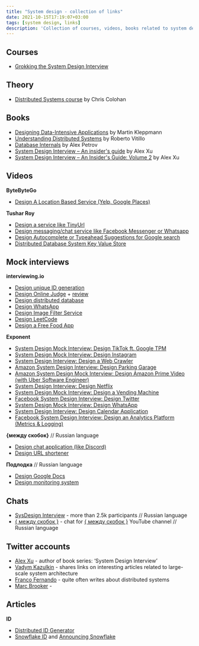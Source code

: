 ```yaml
---
title: "System design - collection of links"
date: 2021-10-15T17:19:07+03:00
tags: [system design, links]
description: 'Collection of courses, videos, books related to system design interview preparation. Constantly updated.'
---
```


## Courses

* [Grokking the System Design Interview](https://www.educative.io/courses/grokking-the-system-design-interview)

## Theory

* [Distributed Systems course](https://www.youtube.com/playlist?list=PLOE1GTZ5ouRPbpTnrZ3Wqjamfwn_Q5Y9A) by Chris Colohan

## Books

* [Designing Data-Intensive Applications](https://www.amazon.com/Designing-Data-Intensive-Applications-Reliable-Maintainable/dp/1449373321) by Martin Kleppmann
* [Understanding Distributed Systems](https://www.amazon.com/Understanding-Distributed-Systems-Second-applications/dp/1838430210) by Roberto Vitillo
* [Database Internals](https://www.amazon.com/Database-Internals-Deep-Distributed-Systems/dp/1492040347) by Alex Petrov
* [System Design Interview – An insider's guide](https://www.amazon.com/System-Design-Interview-insiders-Second/dp/B08CMF2CQF) by Alex Xu
* [System Design Interview – An Insider's Guide: Volume 2](https://www.amazon.com/System-Design-Interview-Insiders-Guide/dp/1736049119) by Alex Xu

## Videos

**ByteByteGo**
* [Design A Location Based Service (Yelp, Google Places)](https://www.youtube.com/watch?v=M4lR_Va97cQ)

**Tushar Roy**
* [Design a service like TinyUrl](https://www.youtube.com/watch?v=fMZMm_0ZhK4)
* [Design messaging/chat service like Facebook Messenger or Whatsapp](https://www.youtube.com/watch?v=zKPNUMkwOJE)
* [Design Autocomplete or Typeahead Suggestions for Google search](https://www.youtube.com/watch?v=us0qySiUsGU)
* [Distributed Database System Key Value Store](https://www.youtube.com/watch?v=rnZmdmlR-2M)

## Mock interviews

**interviewing.io**
* [Design unique ID generation](https://www.youtube.com/watch?v=N0mqqI87_g4)
* [Design Online Judge](https://www.youtube.com/watch?v=azFj_qeIiKo) + [review](https://www.youtube.com/watch?v=IJSVmyhq2i0)
* [Design distributed database](https://www.youtube.com/watch?v=Lr0isffvjUc)
* [Design WhatsApp](https://www.youtube.com/watch?v=1zFA83cSt4c)
* [Design Image Filter Service](https://www.youtube.com/watch?v=-1CCLM6mDDk)
* [Design LeetCode](https://www.youtube.com/watch?v=hmoqH48JV00)
* [Design a Free Food App](https://www.youtube.com/watch?v=EOe8IkoNKGw)

**Exponent**
* [System Design Mock Interview: Design TikTok ft. Google TPM](https://www.youtube.com/watch?v=Z-0g_aJL5Fw)
* [System Design Mock Interview: Design Instagram](https://www.youtube.com/watch?v=VJpfO6KdyWE)
* [System Design Interview: Design a Web Crawler](https://www.youtube.com/watch?v=TuWkpeZiAKc)
* [Amazon System Design Interview: Design Parking Garage](https://www.youtube.com/watch?v=NtMvNh0WFVM)
* [Amazon System Design Mock Interview: Design Amazon Prime Video (with Uber Software Engineer)](https://www.youtube.com/watch?v=jMRo9QQKja8)
* [System Design Interview: Design Netflix](https://www.youtube.com/watch?v=VvZf7lISfgs)
* [System Design Mock Interview: Design a Vending Machine](https://www.youtube.com/watch?v=D0kDMUgo27c)
* [Facebook System Design Interview: Design Twitter](https://www.youtube.com/watch?v=QF8JNSoJD8E)
* [System Design Mock Interview: Design WhatsApp](https://www.youtube.com/watch?v=0iyLURrWIgQ)
* [System Design Interview: Design Calendar Application](https://www.youtube.com/watch?v=39eAITqeu7g)
* [Facebook System Design Interview: Design an Analytics Platform (Metrics & Logging)](https://www.youtube.com/watch?v=kIcq1_pBQSY)

**{между скобок}** // Russian language
* [Design chat application (like Discord)](https://www.youtube.com/watch?v=f_CtX-KBPOU)
* [Design URL shortener](https://www.youtube.com/watch?v=78i0nPnV-cs)

**Подлодка** // Russian language
* [Design Google Docs](https://www.youtube.com/watch?v=CPa8T78uT_A)
* [Design monitoring system](https://www.youtube.com/watch?v=yUf0jsZuy5k)

## Chats
* [SysDesign Interview](https://t.me/sysdesign_interview) - more than 2.5k participants // Russian language
* [{ между скобок }](https://t.me/backend_megdu_skobkah) - chat for [{ между скобок }](https://www.youtube.com/channel/UCFPfUAT-o8BZ5vsqAcy7gcw) YouTube channel  // Russian language

## Twitter accounts
* [Alex Xu](https://twitter.com/alexxubyte) - author of book series: ‘System Design Interview’
* [Vadym Kazulkin](https://twitter.com/VKazulkin) - shares links on interesting articles related to large-scale system architecture
* [Franco Fernando](https://twitter.com/Franc0Fernand0) - quite often writes about distributed systems
* [Marc Brooker](https://twitter.com/MarcJBrooker) - 

## Articles
**ID**
* [Distributed ID Generator](https://towardsdatascience.com/ace-the-system-design-interview-distributed-id-generator-c65c6b568027)
* [Snowflake ID](https://www.wikiwand.com/en/Snowflake_ID) and [Announcing Snowflake](https://blog.twitter.com/engineering/en_us/a/2010/announcing-snowflake)
